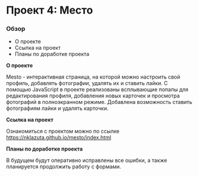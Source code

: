 # Проект 4: Место

### Обзор

* О проекте
* Ссылка на проект
* Планы по доработке проекта

**О проекте**

Mesto - интерактивная страница, на которой можно настроить свой профиль, добавлять фотографии, удалять их и ставить лайки. С помощью JavaScript в проекте реализованы всплывающие попапы для редактирования профиля, добавления новых карточек и просмотра фотографий в полноэкранном режиме. Добавлена возможность ставить фотографиям лайки и удалять карточки.

**Ссылка на проект**

Ознакомиться с проектом можно по ссылке https://nklazuta.github.io/mesto/index.html

**Планы по доработке проекта**

В будущем будут оперативно исправлены все ошибки, а также планируется продолжить работу с формами.